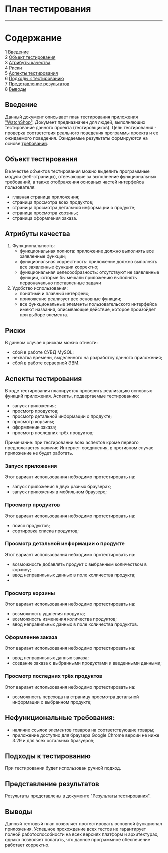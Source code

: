 # План тестирования
---

# Содержание
1 [Введение](#introduction)  
2 [Объект тестирования](#items)  
3 [Атрибуты качества](#quality)  
4 [Риски](#risk)  
5 [Аспекты тестирования](#features)  
6 [Подходы к тестированию](#approach)  
7 [Представление результатов](#pass)  
8 [Выводы](#conclusion)

<a name="introduction"/>

## Введение

Данный документ описывает план тестирования приложения ["WatchShop"](https://github.com/AlexeiZakharchenia/Watch-Store). Документ предназначен для людей, выполняющих тестирование данного проекта (тестировщиков). Цель тестирования - проверка соответствия реального поведения программы проекта и ее ожидаемого поведения. Ожидаемые результаты формируются на основе [требований](https://github.com/AlexeiZakharchenia/Watch-Store/blob/master/documentation/Requirements/Requirements.md).

<a name="items"/>

## Объект тестирования

В качестве объектов тестирования можно выделить программные модули (веб-страницы), отвечающие за выполнение функциональных требований, а также отображения основных частей интерфейса пользователя:

* главная страница приложения;
* страница просмотра всех продуктов;
* страница просмотра детальной информации о продукте;
* страница просмотра корзины;
* страница оформления заказа. 

<a name="quality"/>

## Атрибуты качества

1. Функциональность:
    - функциональная полнота: приложение должно выполнять все заявленные функции;
    - функциональная корректность: приложение должно выполнять все заявленные функции корректно;
    - функциональная целесообразность: отсутствуют не заявленные функции, которые бы мешали приложению выполнять первоначально поставленные задачи
2. Удобство использования:
    - понятный и плавный интерфейс;
    - приложение реализует все основные функции;
    - все функциональные элементы пользовательского интерфейса имеют названия, описывающие действие, которое произойдет при выборе элемента.


<a name="risk"/>

## Риски

В данном случае к рискам можно отнести:
* сбой в работе СУБД MySQL;
* нехватка времени, выделенного на разработку данного приложения;
* сбой в работе серверной ЭВМ.

<a name="features"/>

## Аспекты тестирования

В ходе тестирования планируется проверить реализацию основных функций приложения. Аспекты, подвергаемые тестированию: 
* запуск приложения;
* просмотр продуктов;
* просмотр детальной информации о продукте;
* просмотр корзины;
* оформление заказа;
* просмотр последних трёх продуктов;

Примечание: при тестировании всех аспектов кроме первого предполагается наличие Интернет-соединения, в противном случае приложение не будет работать.

### Запуск приложения
Этот вариант использования небходимо протестировать на:
* запуск приложения в двух разных браузерах;
* запуск приложения в мобильном браузере;

### Просмотр продуктов
Этот вариант использования небходимо протестировать на:
* поиск продуктов;
* сортировка списка продуктов;

### Просмотр детальной информации о продукте
Этот вариант использования небходимо протестировать на:
* возможность добавлять продукт с выбранным количеством в корзину;
* ввод неправильных данных в поле количества продукта;
* 
### Просмотр корзины
Этот вариант использования небходимо протестировать на:
* возможность удаления продукта;
* возможность изменения количества продуктов;
* ввод неправильных данных в поле количества продуктов.

### Оформление заказа
Этот вариант использования небходимо протестировать на:
* ввод неправильных данных заказа;
* создание заказа с выбранными продуктами и введенными данными;

### Просмотр последних трёх продуктов
Этот вариант использования небходимо протестировать на:
* возможность перехода на страницу просмотра детальной информации о выбранном продукте;

## Нефункциональные требования:
* наличие ссылок элементов товаров на соответствующие товары;
* приложение доступно для браузера Google Chrome версии не ниже 3.29 и для всех остальных бразуеров;

<a name="approach"/>

## Подходы к тестированию

При тестировании будет использован ручной подход.

<a name="pass"/>

## Представление результатов

Результаты представлены  в документе ["Результаты тестирования"](https://github.com/olegzhukovsky-750501/BelTicket/blob/master/Testing/TestResult.md).

<a name="conclusion"/>

## Выводы

Данный тестовый план позволяет протестировать основной функционал приложения. Успешное прохождение всех тестов не гарантирует полной работоспособности на всех версиях платформ и архитектурах, однако позволяет полагать, что данное программное обеспечение работает корректно.
